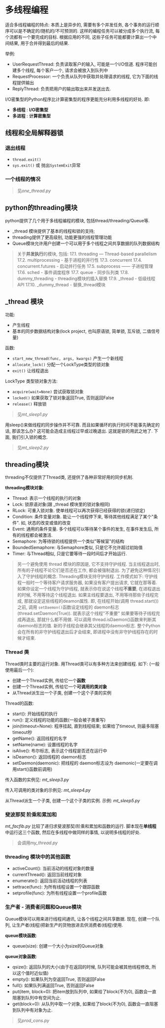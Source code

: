 # 多线程编程

适合多线程编程的特点:
本质上是异步的, 需要有多个并发任务, 各个事务的运行顺序可以是不确定的/随机的/不可预测的.
这样的编程任务可以被分成多个执行流, 每个流都有一个要完成的目标.
根据应用的不同, 这些子任务可能都要计算出一个中间结果, 用于合并得到最后的结果.

举例:

- UserRequestThread: 负责读取客户的输入, 可能是一个I/O信道. 程序可能创建多个线程, 每个客户一个, 请求会被放入到队列中
- RequestProcessor: 一个负责从队列中获取并处理请求的线程, 它为下面的线程提供输出
- ReplyThread: 负责把用户的输出取出来并发送出去.

I/O密集型的Python程序比计算密集型的程序更能充分利用多线程的好处.
即:

- **多线程** : **I/O密集型**
- **多进程** : **计算密集型**

## 线程和全局解释器锁

### 退出线程

- `thread.exit()`
- `sys.exit()` 或 抛出`SystemExit`异常

### 一个线程的情况

> 见*one_thread.py*

## python的threading模块

python提供了几个用于多线程编程的模块, 包括thread/threading/Queue等.

- _thread 模块提供了基本的线程和锁的支持;
- threading提供了更高级别, 功能更强的线程管理功能
- Queue模块允许用户创建一个可以用于多个线程之间共享数据的队列数据结构

> 关于**并发执行**的模块, 包括:
> 17.1. threading — Thread-based parallelism
> 17.2. multiprocessing - 基于进程的并行性
> 17.3. concurrent
> 17.4. concurrent.futures - 启动并行任务
> 17.5. subprocess —— 子进程管理
> 17.6. sched - 事件调度程序
> 17.7. queue - 同步队列类
> 17.8. dummy_threading - threading模块的插入替换
> 17.9. _thread - 低级线程API
> 17.10. _dummy_thread - 替换_thread模块

## _thread 模块

功能:

- 产生线程
- 基本的同步数据结构对象(lock project, 也叫原语锁, 简单锁, 互斥锁, 二值信号量)

函数:

- `start_new_thread(func, args, kwargs)`  产生一个新线程
- `allocate_lock()` 分配一个LockType类型的锁对象
- `exit()` 让线程退出

LockType 类型锁对象方法:

- `acquire(wait=None)` 尝试获取锁对象
- `locked()` 如果获取了锁对象返回True, 否则返回False
- `release()` 释放锁

> 见*mt_sleep1.py*

用sleep()来做线程的同步操作并不可靠. 而且如果循环的执行时间不能事先确定的话, 那该怎么办? 这可能会造成主线程过早或过晚退出.
这就是锁的用武之地了. 下面, 我们引入锁的概念.

> 见*mt_sleep2.py*

## threading模块

threading不仅提供了Thread类, 还提供了各种非常好用的同步机制.

**threading模块对象**:

- Thread: 表示一个线程的执行的对象
- Lock: 锁原语对象(跟 _thread 模块里的锁对象相同)
- RLock: 可重入锁对象. 使单线程可以再次获得已经获得的锁(递归锁定)
- Condition: 条件变量对象. 能让一个线程停下来, 等待其他线程满足了某个"条件". 如, 状态的改变或值的改变
- Event: 通用的条件变量. 多个线程可以等待某个事件的发生, 在事件发生后, 所有的线程都会被激活.
- Semaphore: 为等待锁的线程提供一个类似"等候室"的结构
- BoundedSemaphore: 与Semaphore类似, 只是它不允许超过初始值
- Timer: 与Thread相似, 只是它要等待一段时间后才开始运行.

> 另一个避免使用 thread 模块的原因是, 它不支持守护线程.
> 当主线程退出时, 所有的子线程不论它们是否还在工作, 都会被强制退出. 为了避免这种情况引入了守护线程的概念.
> Threading模块支持守护线程. 工作模式如下:
> 守护线程一般时一个等待客户请求服务器, 如果没有客户提出请求, 它就在那等着.
> 如果你设定一个线程为守护线程, 就表示你在说这个线程**不重要**, 在进程退出的时候, 不用等待这个线程退出.
> 如果主线程要退出, 不用等待那些子线程完成, 那就设定这些线程的deamon属性. 即, 在线程开始(调用 thread.start())之前,
> 调用 `setDaemon()`函数设定线程的 daemon标志(thread.setDaemon(True)). 就表示这个线程"不重要"
> 如果要等待子线程完成再退出, 那就什么都不用做.
> 可以调用 thread.isDaemon()函数来判断其daemon标志的值. 新的子线程会继承其父线程的daemon标志.
> 整个Python会在所有的非守护线程退出后才会结束, 即进程中没有非守护线程存在的时候才结束.

### Thread 类

Thread类时主要的运行对象. 用Thread类可以有多种方法来创建线程. 如下: (一般使用最后一个):

- 创建一个Thread实例, 传给它一个**函数**
- 创建一个Thread实例, 传给它一个**可调用的类对象**
- 从Thread派生出一个子类, 创建一个这个子类的实例

Thread的函数:

- start(): 开始线程的执行
- run(): 定义线程的功能的函数(一般会被子类重写)
- join(timeout=None): 程序挂起, 直到线程结束; 如果给了timeout, 则最多阻塞timeout秒
- getName(): 返回线程的名字
- setName(name): 设置线程的名字
- isAlive(): 布尔标志, 表示这个线程是否还在运行中
- isDeamon(): 返回线程的 daemon标志
- setDaemon(daemonic): 把线程的 daemon标志设为 daemonic(一定要在调用start()函数前调用)

传入函数的实例见: *mt_sleep3.py*

传入可调用的类对象的示例见: *mt_sleep4.py*

从Thread派生一个子类, 创建一个这个子类的实例. 示例: *mt_sleep5.py*

### 斐波那契 阶乘和累加和

*mt_facfib.py* 比较了递归求斐波那契/阶乘和累加和函数的运行. 脚本现在**单线程**中运行这三个函数, 然后在多线程中做同样的事情, 以说明多线程的好处.

> 会调用*my_thread.py*

### threading 模块中的其他函数

- activeCount(): 当前活动的线程对象的数量
- currentThread(): 返回当前线程对象
- enumerate(): 返回当前活动线程的列表
- settrace(func): 为所有线程设置一个跟踪函数
- setprofile(func): 为所有线程设置一个profile函数

### 生产者 - 消费者问题和Queue模块

Queue模块可以用来进行线程间通讯, 让各个线程之间共享数据.
现在, 创建一个队列, 让生产者(线程)把新生产的货物放进去供消费者(线程)使用.

**queue模块函数**:

- queue(size): 创建一个大小为size的Queue对象

**queue对象函数**:

- qsize(): 返回队列的大小(由于在返回的时候, 队列可能会被其他线程修改, 所以这个值时近似值)
- empty(): 如果队列为空返回True, 否则返回False
- full(): 如果队列满返回True, 否则返回False
- put(item, block=0): 把item放到队列中, 如果给了block(不为0), 函数会一直阻塞到队列中有空间为止.
- get(block=0): 从队列中取一个对象, 如果给了block(不为0), 函数会一直阻塞到队列中有对象为止.

> 见*prod_cons.py*

